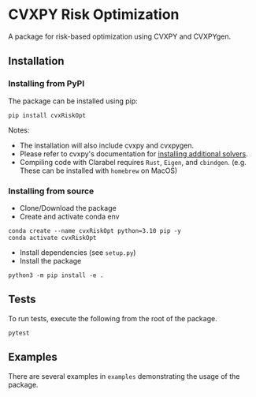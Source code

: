 # CVXPY Risk Optimization

A package for risk-based optimization using CVXPY and CVXPYgen.

## Installation

### Installing from PyPI
The package can be installed using pip:
```
pip install cvxRiskOpt
```
Notes:
- The installation will also include cvxpy and cvxpygen.
- Please refer to cvxpy's documentation for [installing additional solvers](https://www.cvxpy.org/install/).
- Compiling code with Clarabel requires `Rust`, `Eigen`, and `cbindgen`. (e.g. These can be installed with `homebrew` on MacOS) 

### Installing from source
- Clone/Download the package
- Create and activate conda env 
```
conda create --name cvxRiskOpt python=3.10 pip -y
conda activate cvxRiskOpt
```
- Install dependencies (see `setup.py`)
- Install the package
```
python3 -m pip install -e .
```

## Tests
To run tests, execute the following from the root of the package.
```
pytest
```

## Examples
There are several examples in `examples` demonstrating the usage of the package.
